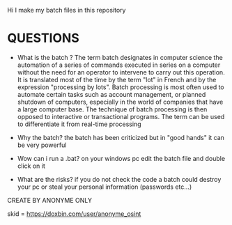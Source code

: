Hi I make my batch files in this repository

# QUESTIONS

- What is the batch ?
The term batch designates in computer science the automation of a series of commands executed in series on a computer without the need for an operator to intervene to carry out this operation.
It is translated most of the time by the term "lot" in French and by the expression "processing by lots".
Batch processing is most often used to automate certain tasks such as account management, or planned shutdown of computers,
especially in the world of companies that have a large computer base. The technique of batch processing is then opposed to interactive or transactional programs.
The term can be used to differentiate it from real-time processing

- Why the batch?
the batch has been criticized but in "good hands" it can be very powerful

- Wow can i run a .bat?
on your windows pc edit the batch file and double click on it

- What are the risks?
if you do not check the code a batch could destroy your pc or steal your personal information (passwords etc...)

CREATE BY ANONYME ONLY

skid = https://doxbin.com/user/anonyme_osint
